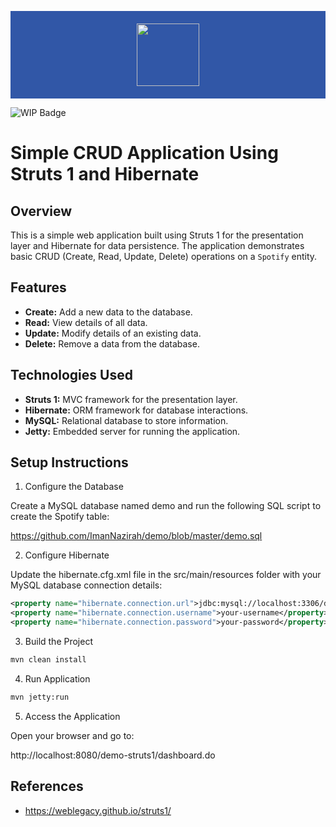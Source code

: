 <p align="center" style="background-color: #3157a7; padding: 20px;"><a href="https://nodejs.org/en/" target="_blank"><img src="https://struts.apache.org/img/struts-logo.svg" width="100"></a></p>

![WIP Badge](https://img.shields.io/badge/status-WIP-yellow)

# Simple CRUD Application Using Struts 1 and Hibernate

## Overview

This is a simple web application built using Struts 1 for the presentation layer and Hibernate for data persistence. The application demonstrates basic CRUD (Create, Read, Update, Delete) operations on a `Spotify` entity.

## Features

- **Create:** Add a new data to the database.
- **Read:** View details of all data.
- **Update:** Modify details of an existing data.
- **Delete:** Remove a data from the database.


## Technologies Used

- **Struts 1:** MVC framework for the presentation layer.
- **Hibernate:** ORM framework for database interactions.
- **MySQL:** Relational database to store information.
- **Jetty:** Embedded server for running the application.


## Setup Instructions

1. Configure the Database


Create a MySQL database named demo and run the following SQL script to create the Spotify table:

https://github.com/ImanNazirah/demo/blob/master/demo.sql

2. Configure Hibernate


Update the hibernate.cfg.xml file in the src/main/resources folder with your MySQL database connection details:

```xml
<property name="hibernate.connection.url">jdbc:mysql://localhost:3306/demo</property>
<property name="hibernate.connection.username">your-username</property>
<property name="hibernate.connection.password">your-password</property>
```

3. Build the Project

```bash
mvn clean install
```

4. Run Application

```bash
mvn jetty:run
```

5. Access the Application

Open your browser and go to:

http://localhost:8080/demo-struts1/dashboard.do

## References

- https://weblegacy.github.io/struts1/

